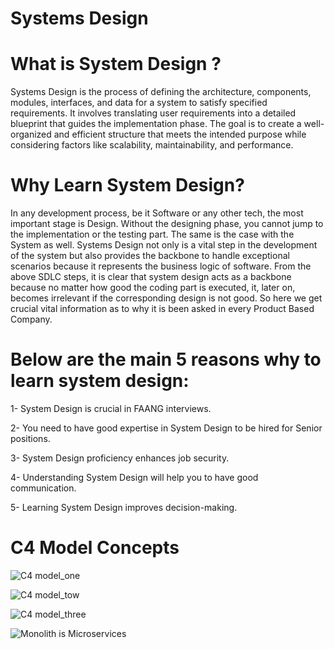 # Systems Design

# What is System Design ?
 Systems Design is the process of defining the architecture, components, modules, interfaces, and data for a system to satisfy specified requirements. It involves translating user requirements into a detailed blueprint that guides the implementation phase. The goal is to create a well-organized and efficient structure that meets the intended purpose while considering factors like scalability, maintainability, and performance.

# Why Learn System Design?
In any development process, be it Software or any other tech, the most important stage is Design. Without the designing phase, you cannot jump to the implementation or the testing part. The same is the case with the System as well. Systems Design not only is a vital step in the development of the system but also provides the backbone to handle exceptional scenarios because it represents the business logic of software.
From the above SDLC steps, it is clear that system design acts as a backbone because no matter how good the coding part is executed, it, later on, becomes irrelevant if the corresponding design is not good. So here we get crucial vital information as to why it is been asked in every Product Based Company.

# Below are the main 5 reasons why to learn system design:

1- System Design is crucial in FAANG interviews.

2- You need to have good expertise in System Design to be hired for Senior positions.

3- System Design proficiency enhances job security.

4- Understanding System Design will help you to have good communication.

5- Learning System Design improves decision-making.

# C4 Model Concepts 

![C4 model_one](https://github.com/user-attachments/assets/81b6381c-96d7-4bad-b5eb-89f016890f09)

![C4 model_tow](https://github.com/user-attachments/assets/c5922c2e-d818-4be5-94ea-cf2953ef72f6)

![C4 model_three](https://github.com/user-attachments/assets/80629004-8d94-4795-8b68-232e7b76873a)

![Monolith is Microservices](https://github.com/user-attachments/assets/7d4cf44c-ba90-469a-a5d1-0abcdb1d908a)
